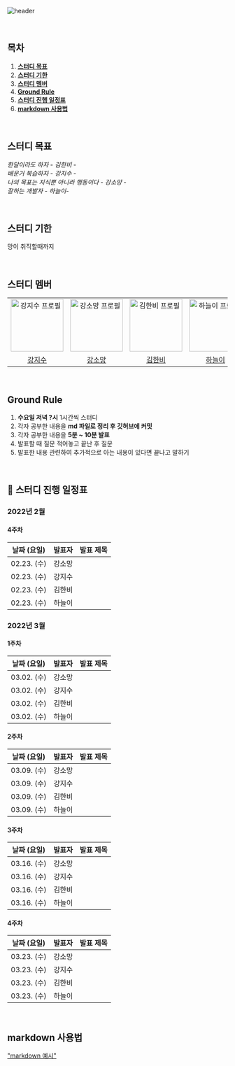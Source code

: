 ![header](https://capsule-render.vercel.app/api?type=Cylinder&color=gradient&section=header&text=week-we-learn&fontSize=40&animation=fadeIn)

<br/>

## 목차

1. [**스터디 목표**](#1)
2. [**스터디 기한**](#2)
3. [**스터디 멤버**](#3)
4. [**Ground Rule**](#4)
5. [**스터디 진행 일정표**](#5)
6. [**markdown 사용법**](#5)

<br/>
<div id="1"></div>

## 스터디 목표
*한달이라도 하자 - 김한비 -*  
*배운거 복습하자 - 강지수 -*  
*나의 목표는 지식뿐 아니라 행동이다 - 강소망 -*  
*잘하는 개발자 - 하늘이-*

<br/>
<div id="2"></div>

## 스터디 기한  
망이 취직할때까지

<br/>
<div id="3"></div>

## 스터디 멤버 
<div align="center">
  <table>
    <tr>
      <td align="center">
        <a href="https://github.com/kang-jisu">
          <img src="https://avatars.githubusercontent.com/u/37580216?v=4" alt="강지수 프로필" width=120 height=120 />
        </a>
      </td>
      <td align="center">
        <a href="https://github.com/Somang-Kang">
          <img src="https://avatars.githubusercontent.com/u/77764316?v=4" alt="강소망 프로필" width=120 height=120 />
        </a>
      </td>
      <td align="center">
        <a href="https://github.com/hanbi97">
          <img src="https://avatars.githubusercontent.com/u/36736904?v=4" alt="김한비 프로필" width=120 height=120 />
        </a>
      </td>
      <td align="center">
        <a href="https://github.com/NEULiee">
          <img src="https://avatars.githubusercontent.com/u/39167842?v=4" alt="하늘이 프로필" width=120 height=120 />
        </a>
      </td>
    </tr>
    <tr>
      <td align="center">
        <a href="https://github.com/kang-jisu">
          강지수
        </a>
      </td>
      <td align="center">
        <a href="https://github.com/Somang-Kang">
          강소망
        </a>
      </td>
      <td align="center">
        <a href="https://github.com/hanbi97">
          김한비
        </a>
      </td>
      <td align="center">
        <a href="https://github.com/NEULiee">
          하늘이
        </a>
      </td>
    </tr>
  </table>
</div>

<br/>
<div id="4"></div>

## Ground Rule
1. **수요일 저녁 ?시** 1시간씩 스터디
2. 각자 공부한 내용을 **md 파일로 정리 후 깃허브에 커밋**
3. 각자 공부한 내용을 **5분 ~ 10분 발표**
4. 발표할 때 질문 적어놓고 끝난 후 질문
5. 발표한 내용 관련하여 추가적으로 아는 내용이 있다면 끝나고 말하기

<br/>
<div id="5"></div>

## 📅 스터디 진행 일정표
### 2022년 2월

#### 4주차
| 날짜 (요일) | 발표자 |                                                                   발표 제목                                                                    |
| :---------: | :----: | :--------------------------------------------------------------------------------------------------------------------------------------------: |
| 02.23. (수) | 강소망 |     |
| 02.23. (수) | 강지수 |                                 |
| 02.23. (수) | 김한비 |                                      |
| 02.23. (수) | 하늘이 |                               |


### 2022년 3월
#### 1주차
| 날짜 (요일) | 발표자 |                                                                   발표 제목                                                                    |
| :---------: | :----: | :--------------------------------------------------------------------------------------------------------------------------------------------: |
| 03.02. (수) | 강소망 |     |
| 03.02. (수) | 강지수 |                                 |
| 03.02. (수) | 김한비 |                                      |
| 03.02. (수) | 하늘이 |                               |

#### 2주차
| 날짜 (요일) | 발표자 |                                                                   발표 제목                                                                    |
| :---------: | :----: | :--------------------------------------------------------------------------------------------------------------------------------------------: |
| 03.09. (수) | 강소망 |     |
| 03.09. (수) | 강지수 |                                 |
| 03.09. (수) | 김한비 |                                      |
| 03.09. (수) | 하늘이 |                               |

#### 3주차
| 날짜 (요일) | 발표자 |                                                                   발표 제목                                                                    |
| :---------: | :----: | :--------------------------------------------------------------------------------------------------------------------------------------------: |
| 03.16. (수) | 강소망 |     |
| 03.16. (수) | 강지수 |                                 |
| 03.16. (수) | 김한비 |                                      |
| 03.16. (수) | 하늘이 |                               |

#### 4주차
| 날짜 (요일) | 발표자 |                                                                   발표 제목                                                                    |
| :---------: | :----: | :--------------------------------------------------------------------------------------------------------------------------------------------: |
| 03.23. (수) | 강소망 |     |
| 03.23. (수) | 강지수 |                                 |
| 03.23. (수) | 김한비 |                                      |
| 03.23. (수) | 하늘이 |                               |


<br/>
<div id="6"></div>

## markdown 사용법
["markdown 예시"](https://github.com/week-we-learn/week-we-learn/blob/main/markdown.md)
